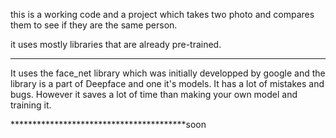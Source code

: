 this is a working code and a project which takes two photo and compares them to see if they are the same person.

it uses mostly libraries that are already pre-trained. 

*****************************************
It uses the face_net library which was initially developped by google and the library is a part of Deepface and one it's models. It has a lot of mistakes and bugs. However it saves a lot of time than making your own model and training it. 

 ****************************************soon
